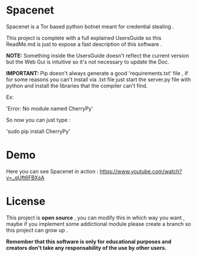 # Spacenet

Spacenet is a Tor based python botnet meant for credential stealing .

This project is complete with a full explained UsersGuide so this ReadMe.md is just to expose a fast description of this software .

__NOTE:__ Something inside the UsersGuide doesn't reflect the current version but the Web Gui is intuitive so it's not necessary to update the Doc.

__IMPORTANT:__ Pip doesn't always generate a good 'requirements.txt' file , if for some reasons you can't install via .txt file just start the server.py file with python and install the libraries that the compiler can't find.

Ex:

'Error: No module named CherryPy'

So now you can just type :

'sudo pip install CherryPy'

# Demo
Here you can see Spacenet in action : https://www.youtube.com/watch?v=_gUft6FBXsA

# License

This project is __open source__ , you can modify this in which way you want , 
maybe if you implement some addictional module please
create a branch so this project can grow up . 

__Remember that this software is only for educational purposes and creators don't take any responsability of the use by other users.__


